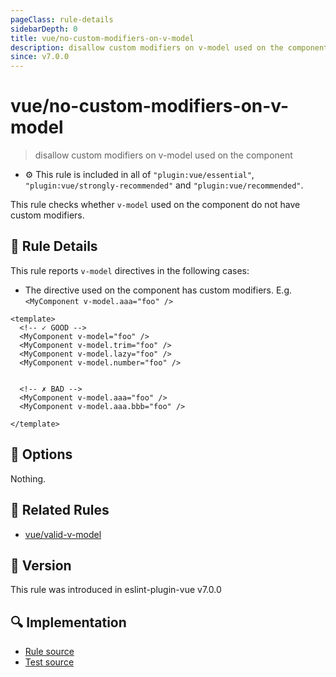 ```yaml
---
pageClass: rule-details
sidebarDepth: 0
title: vue/no-custom-modifiers-on-v-model
description: disallow custom modifiers on v-model used on the component
since: v7.0.0
---
```


# vue/no-custom-modifiers-on-v-model

> disallow custom modifiers on v-model used on the component

- :gear: This rule is included in all of `"plugin:vue/essential"`, `"plugin:vue/strongly-recommended"` and `"plugin:vue/recommended"`.

This rule checks whether `v-model` used on the component do not have custom modifiers.

## :book: Rule Details

This rule reports `v-model` directives in the following cases:

- The directive used on the component has custom modifiers. E.g. `<MyComponent v-model.aaa="foo" />`

<eslint-code-block :rules="{'vue/no-custom-modifiers-on-v-model': ['error']}">

```vue
<template>
  <!-- ✓ GOOD -->
  <MyComponent v-model="foo" />
  <MyComponent v-model.trim="foo" />
  <MyComponent v-model.lazy="foo" />
  <MyComponent v-model.number="foo" />


  <!-- ✗ BAD -->
  <MyComponent v-model.aaa="foo" />
  <MyComponent v-model.aaa.bbb="foo" />

</template>
```

</eslint-code-block>

## :wrench: Options

Nothing.

## :couple: Related Rules

- [vue/valid-v-model]

[vue/valid-v-model]: ./valid-v-model.md

## :rocket: Version

This rule was introduced in eslint-plugin-vue v7.0.0

## :mag: Implementation

- [Rule source](https://github.com/vuejs/eslint-plugin-vue/blob/master/lib/rules/no-custom-modifiers-on-v-model.js)
- [Test source](https://github.com/vuejs/eslint-plugin-vue/blob/master/tests/lib/rules/no-custom-modifiers-on-v-model.js)
